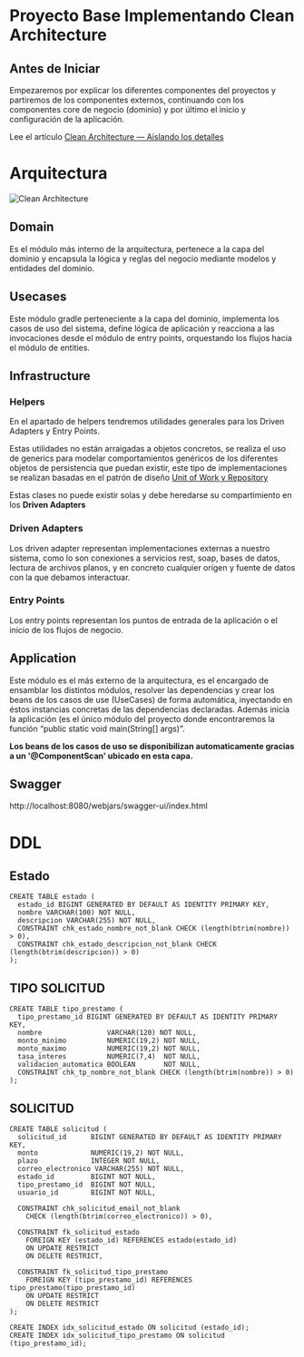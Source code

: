# Proyecto Base Implementando Clean Architecture

## Antes de Iniciar

Empezaremos por explicar los diferentes componentes del proyectos y partiremos de los componentes externos, continuando con los componentes core de negocio (dominio) y por último el inicio y configuración de la aplicación.

Lee el artículo [Clean Architecture — Aislando los detalles](https://medium.com/bancolombia-tech/clean-architecture-aislando-los-detalles-4f9530f35d7a)

# Arquitectura

![Clean Architecture](https://miro.medium.com/max/1400/1*ZdlHz8B0-qu9Y-QO3AXR_w.png)

## Domain

Es el módulo más interno de la arquitectura, pertenece a la capa del dominio y encapsula la lógica y reglas del negocio mediante modelos y entidades del dominio.

## Usecases

Este módulo gradle perteneciente a la capa del dominio, implementa los casos de uso del sistema, define lógica de aplicación y reacciona a las invocaciones desde el módulo de entry points, orquestando los flujos hacia el módulo de entities.

## Infrastructure

### Helpers

En el apartado de helpers tendremos utilidades generales para los Driven Adapters y Entry Points.

Estas utilidades no están arraigadas a objetos concretos, se realiza el uso de generics para modelar comportamientos
genéricos de los diferentes objetos de persistencia que puedan existir, este tipo de implementaciones se realizan
basadas en el patrón de diseño [Unit of Work y Repository](https://medium.com/@krzychukosobudzki/repository-design-pattern-bc490b256006)

Estas clases no puede existir solas y debe heredarse su compartimiento en los **Driven Adapters**

### Driven Adapters

Los driven adapter representan implementaciones externas a nuestro sistema, como lo son conexiones a servicios rest,
soap, bases de datos, lectura de archivos planos, y en concreto cualquier origen y fuente de datos con la que debamos
interactuar.

### Entry Points

Los entry points representan los puntos de entrada de la aplicación o el inicio de los flujos de negocio.

## Application

Este módulo es el más externo de la arquitectura, es el encargado de ensamblar los distintos módulos, resolver las dependencias y crear los beans de los casos de use (UseCases) de forma automática, inyectando en éstos instancias concretas de las dependencias declaradas. Además inicia la aplicación (es el único módulo del proyecto donde encontraremos la función “public static void main(String[] args)”.

**Los beans de los casos de uso se disponibilizan automaticamente gracias a un '@ComponentScan' ubicado en esta capa.**

## Swagger
http://localhost:8080/webjars/swagger-ui/index.html


# DDL

## Estado
```
CREATE TABLE estado (
  estado_id BIGINT GENERATED BY DEFAULT AS IDENTITY PRIMARY KEY,
  nombre VARCHAR(100) NOT NULL,
  descripcion VARCHAR(255) NOT NULL,
  CONSTRAINT chk_estado_nombre_not_blank CHECK (length(btrim(nombre)) > 0),
  CONSTRAINT chk_estado_descripcion_not_blank CHECK (length(btrim(descripcion)) > 0)
);
```

## TIPO SOLICITUD
```
CREATE TABLE tipo_prestamo (
  tipo_prestamo_id BIGINT GENERATED BY DEFAULT AS IDENTITY PRIMARY KEY,
  nombre                VARCHAR(120) NOT NULL,
  monto_minimo          NUMERIC(19,2) NOT NULL,
  monto_maximo          NUMERIC(19,2) NOT NULL,
  tasa_interes          NUMERIC(7,4)  NOT NULL,
  validacion_automatica BOOLEAN       NOT NULL,
  CONSTRAINT chk_tp_nombre_not_blank CHECK (length(btrim(nombre)) > 0)
);
```

## SOLICITUD
```
CREATE TABLE solicitud (
  solicitud_id      BIGINT GENERATED BY DEFAULT AS IDENTITY PRIMARY KEY,
  monto             NUMERIC(19,2) NOT NULL,
  plazo             INTEGER NOT NULL,
  correo_electronico VARCHAR(255) NOT NULL,
  estado_id         BIGINT NOT NULL,
  tipo_prestamo_id  BIGINT NOT NULL,
  usuario_id        BIGINT NOT NULL,

  CONSTRAINT chk_solicitud_email_not_blank
    CHECK (length(btrim(correo_electronico)) > 0),

  CONSTRAINT fk_solicitud_estado
    FOREIGN KEY (estado_id) REFERENCES estado(estado_id)
    ON UPDATE RESTRICT
    ON DELETE RESTRICT,

  CONSTRAINT fk_solicitud_tipo_prestamo
    FOREIGN KEY (tipo_prestamo_id) REFERENCES tipo_prestamo(tipo_prestamo_id)
    ON UPDATE RESTRICT
    ON DELETE RESTRICT
);

CREATE INDEX idx_solicitud_estado ON solicitud (estado_id);
CREATE INDEX idx_solicitud_tipo_prestamo ON solicitud (tipo_prestamo_id);
```